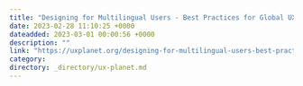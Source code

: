 ```yaml
---
title: "Designing for Multilingual Users - Best Practices for Global UX"
date: 2023-02-28 11:10:25 +0000
dateadded: 2023-03-01 00:00:56 +0000
description: ""
link: "https://uxplanet.org/designing-for-multilingual-users-best-practices-for-global-ux-558a1aafe355?source=rss----819cc2aaeee0---4"
category:
directory: _directory/ux-planet.md
---
```

